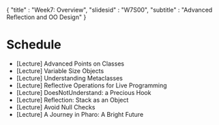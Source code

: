 {"title" : "Week7: Overview","slidesid" : "W7S00","subtitle" : "Advanced Reflection and OO Design"}# Schedule- [Lecture] Advanced Points on Classes- [Lecture] Variable Size Objects- [Lecture] Understanding Metaclasses- [Lecture] Reflective Operations for Live Programming- [Lecture] DoesNotUnderstand: a Precious Hook- [Lecture] Reflection: Stack as an Object- [Lecture] Avoid Null Checks- [Lecture] A Journey in Pharo: A Bright Future